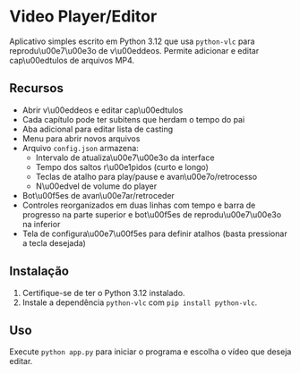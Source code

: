 # Video Player/Editor

Aplicativo simples escrito em Python 3.12 que usa `python-vlc` para reprodu\u00e7\u00e3o de v\u00eddeos. Permite adicionar e editar cap\u00edtulos de arquivos MP4.

## Recursos

- Abrir v\u00eddeos e editar cap\u00edtulos
- Cada capítulo pode ter subitens que herdam o tempo do pai
- Aba adicional para editar lista de casting
- Menu para abrir novos arquivos
- Arquivo `config.json` armazena:
  - Intervalo de atualiza\u00e7\u00e3o da interface
  - Tempo dos saltos r\u00e1pidos (curto e longo)
  - Teclas de atalho para play/pause e avan\u00e7o/retrocesso
  - N\u00edvel de volume do player
- Bot\u00f5es de avan\u00e7ar/retroceder
- Controles reorganizados em duas linhas com tempo e barra de progresso na parte superior e bot\u00f5es de reprodu\u00e7\u00e3o na inferior
- Tela de configura\u00e7\u00f5es para definir atalhos (basta pressionar a tecla desejada)

## Instalação

1. Certifique-se de ter o Python 3.12 instalado.
2. Instale a dependência `python-vlc` com `pip install python-vlc`.

## Uso

Execute `python app.py` para iniciar o programa e escolha o vídeo que deseja editar.
